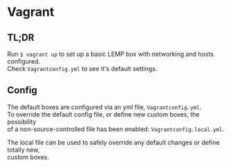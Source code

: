 # Vagrant

## TL;DR
Run ```$ vagrant up``` to set up a basic LEMP box with networking and hosts configured.  
Check ```Vagrantconfig.yml``` to see it's default settings.  

## Config
The default boxes are configured via an yml file, ```Vagrantconfig.yml```.  
To override the default config file, or define new custom boxes, the possibility  
of a non-source-controlled file has been enabled: ```Vagrantconfig.local.yml```.  

The local file can be used to safely override any default changes or define totally new,  
custom boxes.

